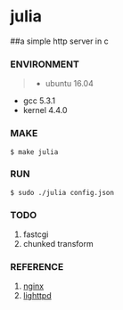 # julia
##a simple http server in c
### ENVIRONMENT
>* ubuntu 16.04
* gcc 5.3.1
* kernel 4.4.0

### MAKE
```shell
$ make julia
```

### RUN
```
$ sudo ./julia config.json
```

### TODO
1. fastcgi
2. chunked transform

### REFERENCE
1. [nginx](https://nginx.org/)
2. [lighttpd](https://www.lighttpd.net/)
 
